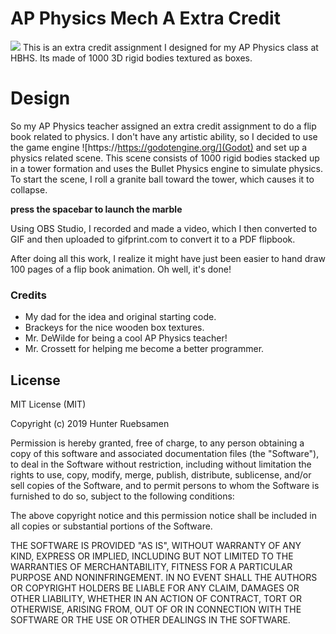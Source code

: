 # AP Physics Mech A Extra Credit

![](demo.gif)
This is an extra credit assignment I designed for my AP Physics class at HBHS. Its made of 1000 3D rigid bodies textured as boxes.  

# Design

So my AP Physics teacher assigned an extra credit assignment to do a flip book related to physics.  I don't have any artistic ability, so I decided to use the game engine ![https://https://godotengine.org/](Godot) and set up a physics related scene. 
This scene consists of 1000 rigid bodies stacked up in a tower formation and uses the Bullet Physics engine to simulate physics.  To start the scene, I roll a granite ball toward the tower, which causes it to collapse.

**press the spacebar to launch the marble**

Using OBS Studio, I recorded and made a video, which I then converted to GIF and then uploaded to gifprint.com to convert it to a PDF flipbook.

After doing all this work, I realize it might have just been easier to hand draw 100 pages of a flip book animation. Oh well, it's done!


### Credits

  - My dad for the idea and original starting code.
  - Brackeys for the nice wooden box textures.
  - Mr. DeWilde for being a cool AP Physics teacher!
  - Mr. Crossett for helping me become a better programmer. 


License
----

MIT License (MIT)

Copyright (c) 2019 Hunter Ruebsamen

Permission is hereby granted, free of charge, to any person obtaining a copy of this software and associated documentation files (the "Software"), to deal in the Software without restriction, including without limitation the rights to use, copy, modify, merge, publish, distribute, sublicense, and/or sell copies of the Software, and to permit persons to whom the Software is furnished to do so, subject to the following conditions:

The above copyright notice and this permission notice shall be included in all copies or substantial portions of the Software.

THE SOFTWARE IS PROVIDED "AS IS", WITHOUT WARRANTY OF ANY KIND, EXPRESS OR IMPLIED, INCLUDING BUT NOT LIMITED TO THE WARRANTIES OF MERCHANTABILITY, FITNESS FOR A PARTICULAR PURPOSE AND NONINFRINGEMENT. IN NO EVENT SHALL THE AUTHORS OR COPYRIGHT HOLDERS BE LIABLE FOR ANY CLAIM, DAMAGES OR OTHER LIABILITY, WHETHER IN AN ACTION OF CONTRACT, TORT OR OTHERWISE, ARISING FROM, OUT OF OR IN CONNECTION WITH THE SOFTWARE OR THE USE OR OTHER DEALINGS IN THE SOFTWARE.
